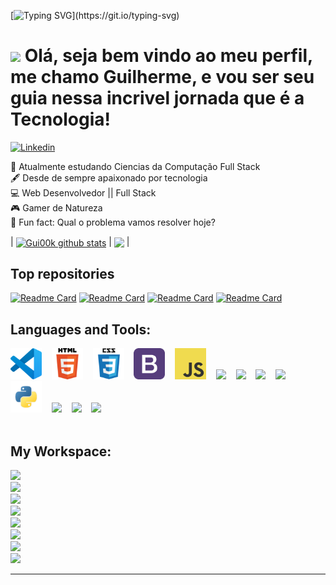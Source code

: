 [![Typing SVG](https://readme-typing-svg.herokuapp.com?font=Courier+new&color=%23808080&size=40&width=800&duration=6969&lines=Welcome+to+my+profile!)](https://git.io/typing-svg)
# <img src="https://raw.githubusercontent.com/iampavangandhi/iampavangandhi/master/gifs/Hi.gif" width="30px"> Olá, seja bem vindo ao meu perfil, me chamo Guilherme, e vou ser seu guia nessa incrivel jornada que é a Tecnologia!

[![Linkedin](https://img.shields.io/badge/LinkedIn-blue?style=for-the-badge&logo=linkedin&labelColor=blue&link=https://https://www.linkedin.com/in/guilherme-machado-freitas-694023237/)](https://www.linkedin.com/in/guilherme-machado-freitas-694023237/)

:school: Atualmente estudando Ciencias da Computação Full Stack</br>
:fountain_pen: Desde de sempre apaixonado por tecnologia</br>
:computer: Web Desenvolvedor || Full Stack</br>
:video_game: Gamer de Natureza</br>
:shower: Fun fact: Qual o problema vamos resolver hoje?</br>

| <a href="https://github.com/anuraghazra/github-readme-stats"><img align="center" src="https://github-readme-stats.vercel.app/api?username=Gui00k&theme=github_dark&hide=contribs,issues&show_icons=true&include_all_commits=true&hide_border=true" alt="Gui00k github stats" /></a> | <a href="https://github.com/anuraghazra/github-readme-stats"><img align="center" src="https://github-readme-stats.vercel.app/api/top-langs/?username=Gui00k&theme=github_dark&layout=compact&exclude_repo=piercetheheavens.ga&hide_border=true&langs_count=6" /></a> |

## Top repositories

[![Readme Card](https://github-readme-stats.vercel.app/api/pin/?username=Gui00k&repo=TestDatabase&theme=github_dark)](https://github.com/Gui00k/Node-Routes-Database)
[![Readme Card](https://github-readme-stats.vercel.app/api/pin/?username=Gui00k&repo=API-validacao&theme=github_dark)](https://github.com/Gui00k/API-validacao)
[![Readme Card](https://github-readme-stats.vercel.app/api/pin/?username=Gui00k&repo=API-s-PHP&theme=github_dark)](https://github.com/Gui00k/API-s-PHP)
[![Readme Card](https://github-readme-stats.vercel.app/api/pin/?username=Gui00k&repo=Smart-Contract-Solidity&theme=github_dark)](https://github.com/Gui00k/Smart-Contract-Solidity)


## Languages and Tools:
<div>
  <img width=50px src="https://raw.githubusercontent.com/github/explore/80688e429a7d4ef2fca1e82350fe8e3517d3494d/topics/visual-studio-code/visual-studio-code.png">&nbsp;&nbsp;&nbsp;
  <img width=50px src="https://raw.githubusercontent.com/github/explore/80688e429a7d4ef2fca1e82350fe8e3517d3494d/topics/html/html.png">&nbsp;&nbsp;&nbsp;
  <img width=50px src="https://raw.githubusercontent.com/github/explore/80688e429a7d4ef2fca1e82350fe8e3517d3494d/topics/css/css.png">&nbsp;&nbsp;&nbsp;
  <img width=50px src="https://raw.githubusercontent.com/github/explore/80688e429a7d4ef2fca1e82350fe8e3517d3494d/topics/bootstrap/bootstrap.png">&nbsp;&nbsp;&nbsp;
  <img width=50px src="https://raw.githubusercontent.com/github/explore/80688e429a7d4ef2fca1e82350fe8e3517d3494d/topics/javascript/javascript.png">&nbsp;&nbsp;&nbsp;
  <img width=50px src="https://upload.wikimedia.org/wikipedia/commons/thumb/a/a7/React-icon.svg/2300px-React-icon.svg.png">&nbsp;&nbsp;&nbsp;
  <img width=50px src="https://github.com/mongodb-js/leaf/raw/master/dist/mongodb-leaf_512x512.png">&nbsp;&nbsp;&nbsp;
  <img width=50px src="https://seeklogo.com/images/N/nodejs-logo-FBE122E377-seeklogo.com.png">&nbsp;&nbsp;&nbsp;
  <img width=50px src="https://www.freepnglogos.com/uploads/logo-mysql-png/logo-mysql-mysql-logo-png-images-are-download-crazypng-21.png">&nbsp;&nbsp;&nbsp;
  <img width=50px src="https://raw.githubusercontent.com/github/explore/80688e429a7d4ef2fca1e82350fe8e3517d3494d/topics/python/python.png">&nbsp;&nbsp;&nbsp;
  <img width=50px src="https://brandslogos.com/wp-content/uploads/images/large/java-logo-1.png">&nbsp;&nbsp;&nbsp;
  <img width=50px src="https://upload.wikimedia.org/wikipedia/commons/thumb/5/5f/Windows_logo_-_2012.svg/2048px-Windows_logo_-_2012.svg.png">&nbsp;&nbsp;&nbsp;
  <img width=50px src="https://cdn-icons-png.flaticon.com/512/518/518713.png">&nbsp;&nbsp;&nbsp;
</div>

</br>

## My Workspace:
[<img height=40 src="https://img.shields.io/badge/windows-%230078D6.svg?&style=for-the-badge&logo=windows&logoColor=white">](https://www.microsoft.com/en-us/windows?r=1)</br>
[<img height=40 src="https://img.shields.io/badge/Zen 2-Ryzen%201700X-%23ED1C24?style=for-the-badge&logo=AMD">](https://www.amd.com/en/products/cpu/amd-ryzen-7-3700x)</br>
[<img height=40 src="https://img.shields.io/badge/Corsair-Vengeance RGB PRO 4x 8 GB-%23ffd900?style=for-the-badge&logo=corsair">](https://www.risemode.nz/memoria)</br>
[<img height=40 src="https://img.shields.io/badge/RTX%20-RTX%203060-%23ED1C24?style=for-the-badge&logo=nvidia">](https://en.colorful.cn/product_show.aspx?id=1838&mid=102)</br>
[<img height=40 src="https://img.shields.io/badge/ROG%20STRIX-B550--F-%23000000?style=for-the-badge&logo=asus">](https://rog.asus.com/us/motherboards/rog-strix/rog-strix-b550-f-gaming-model/)</br>
[<img height=40 src="https://img.shields.io/badge/Corsair-RM White 750x-%23ffd900?style=for-the-badge&logo=corsair">](https://www.corsair.com/br/pt/Categorias/Produtos/Unidades-de-fonte-de-alimenta%C3%A7%C3%A3o/RM-Series-White/p/CP-9020231-WW)</br>
[<img height=40 src="https://img.shields.io/badge/WD__Black-SN550 480 GB-%23000000?style=for-the-badge&logo=westerndigital">](https://www.westerndigital.com/products/internal-drives/wd-black-sn500-nvme-ssd#WDS250G3X0C)</br>
[<img height=40 src="https://img.shields.io/badge/BarraCuda-1%20TB-%236EBE49?style=for-the-badge&logo=xpg">](https://www.seagate.com/products/hard-drives/barracuda-hard-drive/)</br>

---
<!-- BLOG-POST-LIST:END -->
